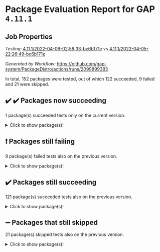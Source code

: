 # Package Evaluation Report for GAP `4.11.1`

## Job Properties

*Testing:* [4.11.1/2022-04-06-02:56:33-bc6b171e](https://github.com/gap-system/PackageDistro/blob/data/reports/4.11.1/2022-04-06-02:56:33-bc6b171e) vs [4.11.1/2022-04-05-22:26:49-bc6b171e](https://github.com/gap-system/PackageDistro/blob/data/reports/4.11.1/2022-04-05-22:26:49-bc6b171e)

*Generated by Workflow:* https://github.com/gap-system/PackageDistro/actions/runs/2099899383

In total, 152 packages were tested, out of which 122 succeeded, 9 failed and 21 were skipped.

## :heavy_check_mark: :heavy_check_mark: Packages now succeeding

1 package(s) succeeded tests only on the current version.<details> <summary>Click to show package(s)!</summary>

- semigroups 4.0.0 [(success)](https://github.com/gap-system/PackageDistro/runs/5844173653?check_suite_focus=true) vs semigroups 4.0.0 [(failure)](https://github.com/gap-system/PackageDistro/runs/5841761301?check_suite_focus=true) <br>
</details>

## :exclamation: Packages still failing

9 package(s) failed tests also on the previous version.<details> <summary>Click to show package(s)!</summary>

- fining 1.4.1 [(failure)](https://github.com/gap-system/PackageDistro/runs/5844171344?check_suite_focus=true)<br>
- francy 1.2.4 [(failure)](https://github.com/gap-system/PackageDistro/runs/5844171567?check_suite_focus=true)<br>
- hap 1.38 [(failure)](https://github.com/gap-system/PackageDistro/runs/5844171931?check_suite_focus=true)<br>
- normalizinterface 1.3.2 [(failure)](https://github.com/gap-system/PackageDistro/runs/5844173006?check_suite_focus=true)<br>
- packagemanager 1.2 [(failure)](https://github.com/gap-system/PackageDistro/runs/5844173150?check_suite_focus=true)<br>
- recog 1.3.2 [(failure)](https://github.com/gap-system/PackageDistro/runs/5844173524?check_suite_focus=true)<br>
- transgrp 3.6.1 [(failure)](https://github.com/gap-system/PackageDistro/runs/5844174446?check_suite_focus=true)<br>
- unitlib 4.0.0 [(failure)](https://github.com/gap-system/PackageDistro/runs/5844174594?check_suite_focus=true)<br>
- yangbaxter 0.9.0 [(failure)](https://github.com/gap-system/PackageDistro/runs/5844174927?check_suite_focus=true)<br>
</details>

## :heavy_check_mark: Packages still succeeding

121 package(s) succeeded tests also on the previous version.<details> <summary>Click to show package(s)!</summary>

- ace 5.4 [(success)](https://github.com/gap-system/PackageDistro/runs/5844170072?check_suite_focus=true)<br>
- aclib 1.3.2 [(success)](https://github.com/gap-system/PackageDistro/runs/5844170112?check_suite_focus=true)<br>
- agt 0.2 [(success)](https://github.com/gap-system/PackageDistro/runs/5844170158?check_suite_focus=true)<br>
- alnuth 3.2.1 [(success)](https://github.com/gap-system/PackageDistro/runs/5844170202?check_suite_focus=true)<br>
- anupq 3.2.6 [(success)](https://github.com/gap-system/PackageDistro/runs/5844170239?check_suite_focus=true)<br>
- atlasrep 2.1.2 [(success)](https://github.com/gap-system/PackageDistro/runs/5844170286?check_suite_focus=true)<br>
- autodoc 2022.03.10 [(success)](https://github.com/gap-system/PackageDistro/runs/5844170314?check_suite_focus=true)<br>
- automata 1.15 [(success)](https://github.com/gap-system/PackageDistro/runs/5844170353?check_suite_focus=true)<br>
- automgrp 1.3.2 [(success)](https://github.com/gap-system/PackageDistro/runs/5844170390?check_suite_focus=true)<br>
- autpgrp 1.10.2 [(success)](https://github.com/gap-system/PackageDistro/runs/5844170421?check_suite_focus=true)<br>
- cap 2022.03-08 [(success)](https://github.com/gap-system/PackageDistro/runs/5844170453?check_suite_focus=true)<br>
- caratinterface 2.3.3 [(success)](https://github.com/gap-system/PackageDistro/runs/5844170493?check_suite_focus=true)<br>
- cddinterface 2020.06.24 [(success)](https://github.com/gap-system/PackageDistro/runs/5844170535?check_suite_focus=true)<br>
- circle 1.6.4 [(success)](https://github.com/gap-system/PackageDistro/runs/5844170576?check_suite_focus=true)<br>
- cohomolo 1.6.10 [(success)](https://github.com/gap-system/PackageDistro/runs/5844170601?check_suite_focus=true)<br>
- congruence 1.2.3 [(success)](https://github.com/gap-system/PackageDistro/runs/5844170635?check_suite_focus=true)<br>
- crime 1.6 [(success)](https://github.com/gap-system/PackageDistro/runs/5844170668?check_suite_focus=true)<br>
- crisp 1.4.5 [(success)](https://github.com/gap-system/PackageDistro/runs/5844170702?check_suite_focus=true)<br>
- crypting 0.10 [(success)](https://github.com/gap-system/PackageDistro/runs/5844170733?check_suite_focus=true)<br>
- cryst 4.1.24 [(success)](https://github.com/gap-system/PackageDistro/runs/5844170774?check_suite_focus=true)<br>
- crystcat 1.1.9 [(success)](https://github.com/gap-system/PackageDistro/runs/5844170810?check_suite_focus=true)<br>
- ctbllib 1.3.3 [(success)](https://github.com/gap-system/PackageDistro/runs/5844170857?check_suite_focus=true)<br>
- cubefree 1.19 [(success)](https://github.com/gap-system/PackageDistro/runs/5844170887?check_suite_focus=true)<br>
- curlinterface 2.2.2 [(success)](https://github.com/gap-system/PackageDistro/runs/5844170913?check_suite_focus=true)<br>
- cvec 2.7.5 [(success)](https://github.com/gap-system/PackageDistro/runs/5844170960?check_suite_focus=true)<br>
- datastructures 0.2.7 [(success)](https://github.com/gap-system/PackageDistro/runs/5844170981?check_suite_focus=true)<br>
- deepthought 1.0.5 [(success)](https://github.com/gap-system/PackageDistro/runs/5844171008?check_suite_focus=true)<br>
- design 1.7 [(success)](https://github.com/gap-system/PackageDistro/runs/5844171050?check_suite_focus=true)<br>
- difsets 2.3.1 [(success)](https://github.com/gap-system/PackageDistro/runs/5844171079?check_suite_focus=true)<br>
- digraphs 1.5.2 [(success)](https://github.com/gap-system/PackageDistro/runs/5844171112?check_suite_focus=true)<br>
- edim 1.3.5 [(success)](https://github.com/gap-system/PackageDistro/runs/5844171175?check_suite_focus=true)<br>
- example 4.3.0 [(success)](https://github.com/gap-system/PackageDistro/runs/5844171209?check_suite_focus=true)<br>
- factint 1.6.3 [(success)](https://github.com/gap-system/PackageDistro/runs/5844171250?check_suite_focus=true)<br>
- ferret 1.0.7 [(success)](https://github.com/gap-system/PackageDistro/runs/5844171276?check_suite_focus=true)<br>
- fga 1.4.0 [(success)](https://github.com/gap-system/PackageDistro/runs/5844171315?check_suite_focus=true)<br>
- float 1.0.3 [(success)](https://github.com/gap-system/PackageDistro/runs/5844171381?check_suite_focus=true)<br>
- format 1.4.3 [(success)](https://github.com/gap-system/PackageDistro/runs/5844171412?check_suite_focus=true)<br>
- forms 1.2.7 [(success)](https://github.com/gap-system/PackageDistro/runs/5844171446?check_suite_focus=true)<br>
- fplsa 1.2.5 [(success)](https://github.com/gap-system/PackageDistro/runs/5844171483?check_suite_focus=true)<br>
- fr 2.4.8 [(success)](https://github.com/gap-system/PackageDistro/runs/5844171540?check_suite_focus=true)<br>
- fwtree 1.3 [(success)](https://github.com/gap-system/PackageDistro/runs/5844171597?check_suite_focus=true)<br>
- gbnp 1.0.5 [(success)](https://github.com/gap-system/PackageDistro/runs/5844171629?check_suite_focus=true)<br>
- generalizedmorphismsforcap 2022.03-03 [(success)](https://github.com/gap-system/PackageDistro/runs/5844171663?check_suite_focus=true)<br>
- genss 1.6.6 [(success)](https://github.com/gap-system/PackageDistro/runs/5844171700?check_suite_focus=true)<br>
- gradedringforhomalg 2022.03-01 [(success)](https://github.com/gap-system/PackageDistro/runs/5844171731?check_suite_focus=true)<br>
- grape 4.8.5 [(success)](https://github.com/gap-system/PackageDistro/runs/5844171760?check_suite_focus=true)<br>
- groupoids 1.69 [(success)](https://github.com/gap-system/PackageDistro/runs/5844171790?check_suite_focus=true)<br>
- grpconst 2.6.2 [(success)](https://github.com/gap-system/PackageDistro/runs/5844171822?check_suite_focus=true)<br>
- guarana 0.96.3 [(success)](https://github.com/gap-system/PackageDistro/runs/5844171855?check_suite_focus=true)<br>
- guava 3.15 [(success)](https://github.com/gap-system/PackageDistro/runs/5844171893?check_suite_focus=true)<br>
- hapcryst 0.1.14 [(success)](https://github.com/gap-system/PackageDistro/runs/5844171969?check_suite_focus=true)<br>
- hecke 1.5.3 [(success)](https://github.com/gap-system/PackageDistro/runs/5844172012?check_suite_focus=true)<br>
- help 3.5 [(success)](https://github.com/gap-system/PackageDistro/runs/5844172061?check_suite_focus=true)<br>
- idrel 2.43 [(success)](https://github.com/gap-system/PackageDistro/runs/5844172112?check_suite_focus=true)<br>
- images 1.3.1 [(success)](https://github.com/gap-system/PackageDistro/runs/5844172172?check_suite_focus=true)<br>
- intpic 0.2.4 [(success)](https://github.com/gap-system/PackageDistro/runs/5844172221?check_suite_focus=true)<br>
- io 4.7.2 [(success)](https://github.com/gap-system/PackageDistro/runs/5844172272?check_suite_focus=true)<br>
- irredsol 1.4.3 [(success)](https://github.com/gap-system/PackageDistro/runs/5844172329?check_suite_focus=true)<br>
- json 2.1.0 [(success)](https://github.com/gap-system/PackageDistro/runs/5844172379?check_suite_focus=true)<br>
- jupyterkernel 1.4.1 [(success)](https://github.com/gap-system/PackageDistro/runs/5844172424?check_suite_focus=true)<br>
- jupyterviz 1.5.1 [(success)](https://github.com/gap-system/PackageDistro/runs/5844172460?check_suite_focus=true)<br>
- kan 1.34 [(success)](https://github.com/gap-system/PackageDistro/runs/5844172502?check_suite_focus=true)<br>
- kbmag 1.5.9 [(success)](https://github.com/gap-system/PackageDistro/runs/5844172527?check_suite_focus=true)<br>
- laguna 3.9.4 [(success)](https://github.com/gap-system/PackageDistro/runs/5844172551?check_suite_focus=true)<br>
- liealgdb 2.2.1 [(success)](https://github.com/gap-system/PackageDistro/runs/5844172576?check_suite_focus=true)<br>
- liepring 1.9.2 [(success)](https://github.com/gap-system/PackageDistro/runs/5844172610?check_suite_focus=true)<br>
- liering 2.4.2 [(success)](https://github.com/gap-system/PackageDistro/runs/5844172630?check_suite_focus=true)<br>
- linearalgebraforcap 2022.03-06 [(success)](https://github.com/gap-system/PackageDistro/runs/5844172665?check_suite_focus=true)<br>
- loops 3.4.1 [(success)](https://github.com/gap-system/PackageDistro/runs/5844172685?check_suite_focus=true)<br>
- lpres 1.0.3 [(success)](https://github.com/gap-system/PackageDistro/runs/5844172702?check_suite_focus=true)<br>
- majoranaalgebras 1.4 [(success)](https://github.com/gap-system/PackageDistro/runs/5844172737?check_suite_focus=true)<br>
- mapclass 1.4.5 [(success)](https://github.com/gap-system/PackageDistro/runs/5844172757?check_suite_focus=true)<br>
- matgrp 0.64 [(success)](https://github.com/gap-system/PackageDistro/runs/5844172784?check_suite_focus=true)<br>
- modisom 2.5.1 [(success)](https://github.com/gap-system/PackageDistro/runs/5844172814?check_suite_focus=true)<br>
- modulepresentationsforcap 2022.03-02 [(success)](https://github.com/gap-system/PackageDistro/runs/5844172839?check_suite_focus=true)<br>
- monoidalcategories 2022.03-02 [(success)](https://github.com/gap-system/PackageDistro/runs/5844172869?check_suite_focus=true)<br>
- nconvex 2020.11-04 [(success)](https://github.com/gap-system/PackageDistro/runs/5844172904?check_suite_focus=true)<br>
- nilmat 1.4.1 [(success)](https://github.com/gap-system/PackageDistro/runs/5844172939?check_suite_focus=true)<br>
- nock 1.5 [(success)](https://github.com/gap-system/PackageDistro/runs/5844172968?check_suite_focus=true)<br>
- nq 2.5.8 [(success)](https://github.com/gap-system/PackageDistro/runs/5844173031?check_suite_focus=true)<br>
- numericalsgps 1.3.0 [(success)](https://github.com/gap-system/PackageDistro/runs/5844173068?check_suite_focus=true)<br>
- openmath 11.5.0 [(success)](https://github.com/gap-system/PackageDistro/runs/5844173083?check_suite_focus=true)<br>
- orb 4.8.4 [(success)](https://github.com/gap-system/PackageDistro/runs/5844173114?check_suite_focus=true)<br>
- patternclass 2.4.2 [(success)](https://github.com/gap-system/PackageDistro/runs/5844173173?check_suite_focus=true)<br>
- permut 2.0.4 [(success)](https://github.com/gap-system/PackageDistro/runs/5844173208?check_suite_focus=true)<br>
- polenta 1.3.10 [(success)](https://github.com/gap-system/PackageDistro/runs/5844173235?check_suite_focus=true)<br>
- polymaking 0.8.6 [(success)](https://github.com/gap-system/PackageDistro/runs/5844173264?check_suite_focus=true)<br>
- primgrp 3.4.1 [(success)](https://github.com/gap-system/PackageDistro/runs/5844173292?check_suite_focus=true)<br>
- profiling 2.5.0 [(success)](https://github.com/gap-system/PackageDistro/runs/5844173320?check_suite_focus=true)<br>
- qpa 1.33 [(success)](https://github.com/gap-system/PackageDistro/runs/5844173342?check_suite_focus=true)<br>
- quagroup 1.8.3 [(success)](https://github.com/gap-system/PackageDistro/runs/5844173377?check_suite_focus=true)<br>
- radiroot 2.9 [(success)](https://github.com/gap-system/PackageDistro/runs/5844173413?check_suite_focus=true)<br>
- rcwa 4.6.4 [(success)](https://github.com/gap-system/PackageDistro/runs/5844173474?check_suite_focus=true)<br>
- rds 1.8 [(success)](https://github.com/gap-system/PackageDistro/runs/5844173499?check_suite_focus=true)<br>
- repndecomp 1.2.1 [(success)](https://github.com/gap-system/PackageDistro/runs/5844173543?check_suite_focus=true)<br>
- repsn 3.1.0 [(success)](https://github.com/gap-system/PackageDistro/runs/5844173568?check_suite_focus=true)<br>
- resclasses 4.7.2 [(success)](https://github.com/gap-system/PackageDistro/runs/5844173604?check_suite_focus=true)<br>
- scscp 2.3.1 [(success)](https://github.com/gap-system/PackageDistro/runs/5844173630?check_suite_focus=true)<br>
- sglppow 2.2 [(success)](https://github.com/gap-system/PackageDistro/runs/5844173675?check_suite_focus=true)<br>
- sgpviz 0.999.5 [(success)](https://github.com/gap-system/PackageDistro/runs/5844173691?check_suite_focus=true)<br>
- simpcomp 2.1.14 [(success)](https://github.com/gap-system/PackageDistro/runs/5844173712?check_suite_focus=true)<br>
- singular 2020.12.18 [(success)](https://github.com/gap-system/PackageDistro/runs/5844173731?check_suite_focus=true)<br>
- sla 1.5.3 [(success)](https://github.com/gap-system/PackageDistro/runs/5844173763?check_suite_focus=true)<br>
- smallgrp 1.4.2 [(success)](https://github.com/gap-system/PackageDistro/runs/5844173804?check_suite_focus=true)<br>
- smallsemi 0.6.13 [(success)](https://github.com/gap-system/PackageDistro/runs/5844173847?check_suite_focus=true)<br>
- sonata 2.9.3 [(success)](https://github.com/gap-system/PackageDistro/runs/5844173933?check_suite_focus=true)<br>
- sophus 1.25 [(success)](https://github.com/gap-system/PackageDistro/runs/5844174003?check_suite_focus=true)<br>
- spinsym 1.5.2 [(success)](https://github.com/gap-system/PackageDistro/runs/5844174103?check_suite_focus=true)<br>
- symbcompcc 1.3.2 [(success)](https://github.com/gap-system/PackageDistro/runs/5844174191?check_suite_focus=true)<br>
- thelma 1.3 [(success)](https://github.com/gap-system/PackageDistro/runs/5844174286?check_suite_focus=true)<br>
- tomlib 1.2.9 [(success)](https://github.com/gap-system/PackageDistro/runs/5844174348?check_suite_focus=true)<br>
- toric 1.9.5 [(success)](https://github.com/gap-system/PackageDistro/runs/5844174407?check_suite_focus=true)<br>
- ugaly 4.0.2 [(success)](https://github.com/gap-system/PackageDistro/runs/5844174475?check_suite_focus=true)<br>
- unipot 1.5 [(success)](https://github.com/gap-system/PackageDistro/runs/5844174540?check_suite_focus=true)<br>
- utils 0.72 [(success)](https://github.com/gap-system/PackageDistro/runs/5844174641?check_suite_focus=true)<br>
- uuid 0.7 [(success)](https://github.com/gap-system/PackageDistro/runs/5844174677?check_suite_focus=true)<br>
- walrus 0.9991 [(success)](https://github.com/gap-system/PackageDistro/runs/5844174716?check_suite_focus=true)<br>
- wedderga 4.10.1 [(success)](https://github.com/gap-system/PackageDistro/runs/5844174754?check_suite_focus=true)<br>
- xmod 2.86 [(success)](https://github.com/gap-system/PackageDistro/runs/5844174813?check_suite_focus=true)<br>
- xmodalg 1.18 [(success)](https://github.com/gap-system/PackageDistro/runs/5844174866?check_suite_focus=true)<br>
- zeromqinterface 0.13 [(success)](https://github.com/gap-system/PackageDistro/runs/5844174993?check_suite_focus=true)<br>
</details>

## :heavy_minus_sign: Packages that still skipped

21 package(s) skipped tests also on the previous version.<details> <summary>Click to show package(s)!</summary>

- 4ti2interface 2022.03-01 [(skipped)](https://github.com/gap-system/PackageDistro/runs/5844121077?check_suite_focus=true)<br>
- browse 1.8.14 [(skipped)](https://github.com/gap-system/PackageDistro/runs/5844121077?check_suite_focus=true)<br>
- corelg 1.55 [(skipped)](https://github.com/gap-system/PackageDistro/runs/5844121077?check_suite_focus=true)<br>
- examplesforhomalg 2022.03-01 [(skipped)](https://github.com/gap-system/PackageDistro/runs/5844121077?check_suite_focus=true)<br>
- gapdoc 1.6.5 [(skipped)](https://github.com/gap-system/PackageDistro/runs/5844121077?check_suite_focus=true)<br>
- gauss 2022.03-01 [(skipped)](https://github.com/gap-system/PackageDistro/runs/5844121077?check_suite_focus=true)<br>
- gaussforhomalg 2022.03-01 [(skipped)](https://github.com/gap-system/PackageDistro/runs/5844121077?check_suite_focus=true)<br>
- gradedmodules 2022.03-01 [(skipped)](https://github.com/gap-system/PackageDistro/runs/5844121077?check_suite_focus=true)<br>
- homalg 2022.03-01 [(skipped)](https://github.com/gap-system/PackageDistro/runs/5844121077?check_suite_focus=true)<br>
- homalgtocas 2022.03-01 [(skipped)](https://github.com/gap-system/PackageDistro/runs/5844121077?check_suite_focus=true)<br>
- io_forhomalg 2022.03-01 [(skipped)](https://github.com/gap-system/PackageDistro/runs/5844121077?check_suite_focus=true)<br>
- itc 1.5.1 [(skipped)](https://github.com/gap-system/PackageDistro/runs/5844121077?check_suite_focus=true)<br>
- localizeringforhomalg 2022.03-01 [(skipped)](https://github.com/gap-system/PackageDistro/runs/5844121077?check_suite_focus=true)<br>
- matricesforhomalg 2022.03-02 [(skipped)](https://github.com/gap-system/PackageDistro/runs/5844121077?check_suite_focus=true)<br>
- modules 2022.03-01 [(skipped)](https://github.com/gap-system/PackageDistro/runs/5844121077?check_suite_focus=true)<br>
- polycyclic 2.16 [(skipped)](https://github.com/gap-system/PackageDistro/runs/5844121077?check_suite_focus=true)<br>
- ringsforhomalg 2022.03-01 [(skipped)](https://github.com/gap-system/PackageDistro/runs/5844121077?check_suite_focus=true)<br>
- sco 2022.03-01 [(skipped)](https://github.com/gap-system/PackageDistro/runs/5844121077?check_suite_focus=true)<br>
- toolsforhomalg 2022.03-01 [(skipped)](https://github.com/gap-system/PackageDistro/runs/5844121077?check_suite_focus=true)<br>
- toricvarieties 2022.03.23 [(skipped)](https://github.com/gap-system/PackageDistro/runs/5844121077?check_suite_focus=true)<br>
- xgap 4.31 [(skipped)](https://github.com/gap-system/PackageDistro/runs/5844121077?check_suite_focus=true)<br>
</details>

